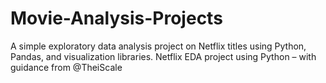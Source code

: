# Movie-Analysis-Projects
A simple exploratory data analysis project on Netflix titles using Python, Pandas, and visualization libraries.
Netflix EDA project using Python – with guidance from @TheiScale

